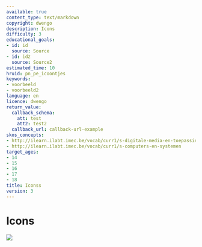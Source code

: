 ```yaml
---
available: true
content_type: text/markdown
copyright: dwengo
description: Icons
difficulty: 3
educational_goals:
- id: id
  source: Source
- id: id2
  source: Source2
estimated_time: 10
hruid: pn_pe_icoontjes
keywords:
- voorbeeld
- voorbeeld2
language: en
licence: dwengo
return_value:
  callback_schema:
    att: test
    att2: test2
  callback_url: callback-url-example
skos_concepts:
- http://ilearn.ilabt.imec.be/vocab/curr1/s-digitale-media-en-toepassingen
- http://ilearn.ilabt.imec.be/vocab/curr1/s-computers-en-systemen
target_ages:
- 14
- 15
- 16
- 17
- 18
title: Iconss
version: 3
---
```

# Icons
![](embed/Icons.png)